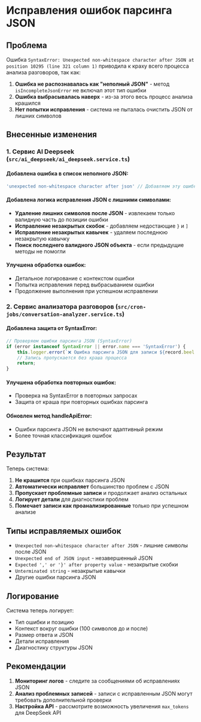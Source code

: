 # Исправления ошибок парсинга JSON

## Проблема
Ошибка `SyntaxError: Unexpected non-whitespace character after JSON at position 10295 (line 321 column 1)` приводила к краху всего процесса анализа разговоров, так как:

1. **Ошибка не распознавалась как "неполный JSON"** - метод `isIncompleteJsonError` не включал этот тип ошибки
2. **Ошибка выбрасывалась наверх** - из-за этого весь процесс анализа крашился
3. **Нет попытки исправления** - система не пыталась очистить JSON от лишних символов

## Внесенные изменения

### 1. Сервис AI Deepseek (`src/ai_deepseek/ai_deepseek.service.ts`)

#### Добавлена ошибка в список неполного JSON:
```typescript
'unexpected non-whitespace character after json' // Добавляем эту ошибку
```

#### Добавлена логика исправления JSON с лишними символами:
- **Удаление лишних символов после JSON** - извлекаем только валидную часть до позиции ошибки
- **Исправление незакрытых скобок** - добавляем недостающие `}` и `]`
- **Исправление незакрытых кавычек** - удаляем последнюю незакрытую кавычку
- **Поиск последнего валидного JSON объекта** - если предыдущие методы не помогли

#### Улучшена обработка ошибок:
- Детальное логирование с контекстом ошибки
- Попытка исправления перед выбрасыванием ошибки
- Продолжение выполнения при успешном исправлении

### 2. Сервис анализатора разговоров (`src/cron-jobs/conversation-analyzer.service.ts`)

#### Добавлена защита от SyntaxError:
```typescript
// Проверяем ошибки парсинга JSON (SyntaxError)
if (error instanceof SyntaxError || error.name === 'SyntaxError') {
    this.logger.error(`❌ Ошибка парсинга JSON для записи ${record.beelineId}: ${error.message}`);
    // Запись пропускается без краша процесса
    return;
}
```

#### Улучшена обработка повторных ошибок:
- Проверка на SyntaxError в повторных запросах
- Защита от краша при повторных ошибках парсинга

#### Обновлен метод handleApiError:
- Ошибки парсинга JSON не включают адаптивный режим
- Более точная классификация ошибок

## Результат

Теперь система:

1. **Не крашится** при ошибках парсинга JSON
2. **Автоматически исправляет** большинство проблем с JSON
3. **Пропускает проблемные записи** и продолжает анализ остальных
4. **Логирует детали** для диагностики проблем
5. **Помечает записи как проанализированные** только при успешном анализе

## Типы исправляемых ошибок

- `Unexpected non-whitespace character after JSON` - лишние символы после JSON
- `Unexpected end of JSON input` - незавершенный JSON
- `Expected ',' or '}' after property value` - незакрытые скобки
- `Unterminated string` - незакрытые кавычки
- Другие ошибки парсинга JSON

## Логирование

Система теперь логирует:
- Тип ошибки и позицию
- Контекст вокруг ошибки (100 символов до и после)
- Размер ответа и JSON
- Детали исправления
- Диагностику структуры JSON

## Рекомендации

1. **Мониторинг логов** - следите за сообщениями об исправлениях JSON
2. **Анализ проблемных записей** - записи с исправленным JSON могут требовать дополнительной проверки
3. **Настройка API** - рассмотрите возможность увеличения `max_tokens` для DeepSeek API
